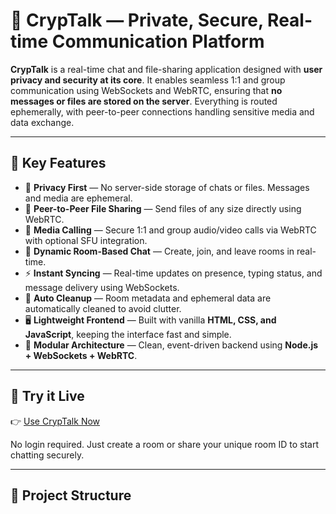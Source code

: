 ﻿# 🔐 CrypTalk — Private, Secure, Real-time Communication Platform

**CrypTalk** is a real-time chat and file-sharing application designed with **user privacy and security at its core**. It enables seamless 1:1 and group communication using WebSockets and WebRTC, ensuring that **no messages or files are stored on the server**. Everything is routed ephemerally, with peer-to-peer connections handling sensitive media and data exchange.

---

## 🌟 Key Features

- 🔐 **Privacy First** — No server-side storage of chats or files. Messages and media are ephemeral.
- 📁 **Peer-to-Peer File Sharing** — Send files of any size directly using WebRTC.
- 🎥 **Media Calling** — Secure 1:1 and group audio/video calls via WebRTC with optional SFU integration.
- 💬 **Dynamic Room-Based Chat** — Create, join, and leave rooms in real-time.
- ⚡ **Instant Syncing** — Real-time updates on presence, typing status, and message delivery using WebSockets.
- 🧠 **Auto Cleanup** — Room metadata and ephemeral data are automatically cleaned to avoid clutter.
- 🖥️ **Lightweight Frontend** — Built with vanilla **HTML, CSS, and JavaScript**, keeping the interface fast and simple.
- 🔌 **Modular Architecture** — Clean, event-driven backend using **Node.js + WebSockets + WebRTC**.

---

## 🚀 Try it Live

👉 [Use CrypTalk Now]((https://cryptalkpublic.onrender.com))

No login required. Just create a room or share your unique room ID to start chatting securely.

---

## 📁 Project Structure

